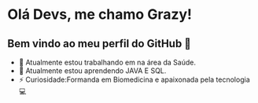 # Olá Devs, me chamo Grazy!
## Bem vindo ao meu perfil do GitHub 👋
- 🔬 Atualmente estou trabalhando em na área da Saúde.
- 🌱 Atualmente estou aprendendo JAVA E SQL.
- ⚡ Curiosidade:Formanda em Biomedicina e apaixonada pela tecnologia 💻
